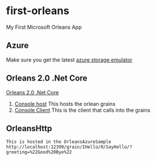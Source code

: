 # first-orleans
My First Microsoft Orleans App

## Azure
Make sure you get the latest [azure storage emulator](https://azure.microsoft.com/en-us/downloads/)

## Orleans 2.0 .Net Core
[Orleans 2.0 .Net Core](https://blogs.msdn.microsoft.com/orleans/2017/03/02/orleans-1-4-and-2-0-tech-preview-2-for-net-core-released/)
1. [Console host](src/SiloHost.Core) This hosts the orlean grains
2. [Console Client](src/OrleansClient.Core)  This is the client that calls into the grains


## OrleansHttp
```
This is hosted in the OrleansAzureSample
http://localhost:12399/grain/IHello/0/SayHello/?greeting=%22Good%20Bye%22
```
